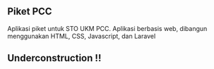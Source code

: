 
## Piket PCC

Aplikasi piket untuk STO UKM PCC.
Aplikasi berbasis web, dibangun menggunakan HTML, CSS, Javascript, dan Laravel

## Underconstruction !!
